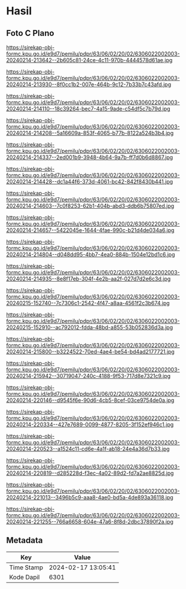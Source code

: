 # Hasil

## Foto C Plano

https://sirekap-obj-formc.kpu.go.id/e9d7/pemilu/pdpr/63/06/02/20/02/6306022002003-20240214-213642--2b605c81-24ce-4c11-970b-4444578d61ae.jpg

https://sirekap-obj-formc.kpu.go.id/e9d7/pemilu/pdpr/63/06/02/20/02/6306022002003-20240214-213930--8f0cc1b2-007e-464b-9c12-7b33b7c43afd.jpg

https://sirekap-obj-formc.kpu.go.id/e9d7/pemilu/pdpr/63/06/02/20/02/6306022002003-20240214-214110--18c39264-bec7-4a15-9ade-c54df5c7b79d.jpg

https://sirekap-obj-formc.kpu.go.id/e9d7/pemilu/pdpr/63/06/02/20/02/6306022002003-20240214-214208--5a16609a-853f-4065-b77b-8122a524b3b4.jpg

https://sirekap-obj-formc.kpu.go.id/e9d7/pemilu/pdpr/63/06/02/20/02/6306022002003-20240214-214337--2ed001b9-3948-4b64-9a7b-ff7d0b6d8867.jpg

https://sirekap-obj-formc.kpu.go.id/e9d7/pemilu/pdpr/63/06/02/20/02/6306022002003-20240214-214428--dc1a44f6-373d-4061-bc42-842f8430b441.jpg

https://sirekap-obj-formc.kpu.go.id/e9d7/pemilu/pdpr/63/06/02/20/02/6306022002003-20240214-214603--7c0f8253-62b1-404b-abd3-ddb6b75807ed.jpg

https://sirekap-obj-formc.kpu.go.id/e9d7/pemilu/pdpr/63/06/02/20/02/6306022002003-20240214-214657--5422045e-1644-4fae-990c-b21d4de034a6.jpg

https://sirekap-obj-formc.kpu.go.id/e9d7/pemilu/pdpr/63/06/02/20/02/6306022002003-20240214-214804--d048dd95-4bb7-4ea0-884b-1504e12bd1c6.jpg

https://sirekap-obj-formc.kpu.go.id/e9d7/pemilu/pdpr/63/06/02/20/02/6306022002003-20240214-214935--8e8f17eb-304f-4e2b-aa2f-027d7d2e6c3d.jpg

https://sirekap-obj-formc.kpu.go.id/e9d7/pemilu/pdpr/63/06/02/20/02/6306022002003-20240215-152740--7c7306c1-2542-4f47-a8aa-4561f2c3b674.jpg

https://sirekap-obj-formc.kpu.go.id/e9d7/pemilu/pdpr/63/06/02/20/02/6306022002003-20240215-152910--ac792012-fdda-48bd-a855-53b052836d3a.jpg

https://sirekap-obj-formc.kpu.go.id/e9d7/pemilu/pdpr/63/06/02/20/02/6306022002003-20240214-215800--b3224522-70ed-4ae4-be54-bd4ad2177721.jpg

https://sirekap-obj-formc.kpu.go.id/e9d7/pemilu/pdpr/63/06/02/20/02/6306022002003-20240214-215942--30719047-240c-4188-9f53-717d8e7321c9.jpg

https://sirekap-obj-formc.kpu.go.id/e9d7/pemilu/pdpr/63/06/02/20/02/6306022002003-20240214-220146--d9545f6e-90d6-4cb5-8cef-03ce9754de0a.jpg

https://sirekap-obj-formc.kpu.go.id/e9d7/pemilu/pdpr/63/06/02/20/02/6306022002003-20240214-220334--427e7689-0099-4877-8205-3f152ef946c1.jpg

https://sirekap-obj-formc.kpu.go.id/e9d7/pemilu/pdpr/63/06/02/20/02/6306022002003-20240214-220523--a1524c11-cd6e-4a1f-ab18-24e4a36d7b33.jpg

https://sirekap-obj-formc.kpu.go.id/e9d7/pemilu/pdpr/63/06/02/20/02/6306022002003-20240214-220819--d285228d-f3ec-4a02-89d2-fd7a2ae8825d.jpg

https://sirekap-obj-formc.kpu.go.id/e9d7/pemilu/pdpr/63/06/02/20/02/6306022002003-20240214-221013--3496b5c9-aaa8-4ae0-bd5a-4de893a36118.jpg

https://sirekap-obj-formc.kpu.go.id/e9d7/pemilu/pdpr/63/06/02/20/02/6306022002003-20240214-221255--766a6658-604e-47a6-8f8d-2dbc37890f2a.jpg


## Metadata

| Key        | Value               |
| ---------- | ------------------- |
| Time Stamp | 2024-02-17 13:05:41 |
| Kode Dapil | 6301                |



